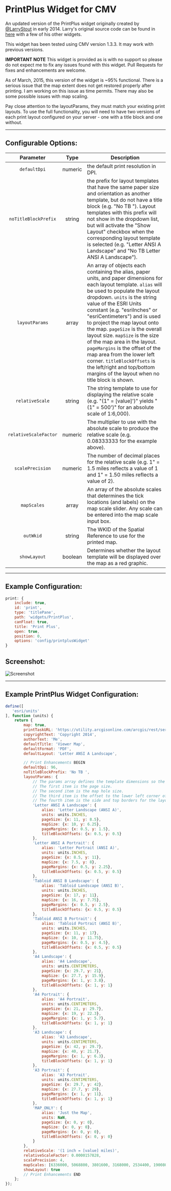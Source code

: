 # PrintPlus Widget for CMV
An updated version of the PrintPlus widget originally created by [@LarryStout](https://github.com/LarryStout) in early 2014. Larry's original source code can be found in [here](https://github.com/tmcgee/cmv-hamilton-county) with a few of his other widgets.

This widget has been tested using CMV version 1.3.3. It may work with previous versions.

**IMPORTANT NOTE** This widget is provided as is with no support so please do not expect me to fix any issues found with this widget. Pull Requests for fixes and enhancements are welcome.

As of March, 2015, this version of the widget is ~95% functional. There is a serious issue that the map extent does not get restored properly after printing. I am working on this issue as time permits. There may also be some possible issues with map scaling.

Pay close attention to the layoutParams, they must match your existing print layouts. To use the full functionality, you will need to have two versions of each print layout configured on your server - one with a title block and one without.

---
## Configurable Options:
| Parameter | Type | Description |
| :----: | :--: | ----------- |
| `defaultDpi` | numeric | the default print resolution in DPI. |
| `noTitleBlockPrefix` | string | the prefix for layout templates that have the same paper size and orientation as another template, but do not have a title block (e.g. "No TB "). Layout templates with this prefix will not show in the dropdown list, but will activate the "Show Layout" checkbox when the corresponding layout template is selected (e.g. "Letter ANSI A Landscape" and "No TB Letter ANSI A Landscape"). |
| `layoutParams` | array | An array of objects each containing the alias, paper units, and paper dimensions for each layout template. `alias` will be used to populate the layout dropdown. `units` is the string value of the ESRI Units constant (e.g. "esriInches" or "esriCentimeters") and is used to project the map layout onto the map. `pageSize` is the overall layout size. `mapSize` is the size of the map area in the layout. `pageMargins` is the offset of the map area from the lower left corner. `titleBlockOffsets` is the left/right and top/bottom margins of the layout when no title block is shown. |
| `relativeScale` | string | The string template to use for displaying the relative scale (e.g. "(1" = [value]')" yields "(1" = 500')" for an absolute scale of 1:6,000). |
| `relativeScaleFactor` | numeric | The multiplier to use with the absolute scale to produce the relative scale (e.g. 0.08333333 for the example above). |
| `scalePrecision` | numeric | The number of decimal places for the relative scale (e.g. 1" = 1.5 miles reflects a value of 1 and 1" = 1.50 miles reflects a value of 2). |
| `mapScales` | array | An array of the absolute scales that determines the tick locations (and labels) on the map scale slider. Any scale can be entered into the map scale input box. |
| `outWkid` | string | The WKID of the Spatial Reference to use for the printed map. |
| `showLayout` | boolean | Determines whether the layout template will be displayed over the map as a red graphic. |

---
## Example Configuration:
``` javascript
print: {
    include: true,
    id: 'print',
    type: 'titlePane',
    path: 'widgets/PrintPlus',
    canFloat: true,
    title: 'Print Plus',
    open: true,
    position: 0,
    options: 'config/printplusWidget'
}
```

## Screenshot:
![Screenshot](https://tmcgee.github.io/cmv-widgets/images/printplus1.jpg)

---
## Example PrintPlus Widget Configuration:
``` javascript
define([
   'esri/units'
], function (units) {
    return {
        map: true,
        printTaskURL: 'https://utility.arcgisonline.com/arcgis/rest/services/Utilities/PrintingTools/GPServer/Export%20Web%20Map%20Task',
        copyrightText: 'Copyright 2014',
        authorText: 'Me',
        defaultTitle: 'Viewer Map',
        defaultFormat: 'PDF',
        defaultLayout: 'Letter ANSI A Landscape',

        // Print Enhancements BEGIN
        defaultDpi: 96,
        noTitleBlockPrefix: 'No TB ',
        layoutParams: {
            // The params array defines the template dimensions so the template footprint can be displayed on the map.
            // The first item is the page size.
            // The second item is the map hole size.
            // The third item is the offset to the lower left corner of the map area.
            // The fourth item is the side and top borders for the layout with no title block.
            'Letter ANSI A Landscape': {
                alias: 'Letter Landscape (ANSI A)',
                units: units.INCHES,
                pageSize: {x: 11, y: 8.5},
                mapSize: {x: 10, y: 6.25},
                pageMargins: {x: 0.5, y: 1.5},
                titleBlockOffsets: {x: 0.5, y: 0.5}
            },
            'Letter ANSI A Portrait': {
                alias: 'Letter Portrait (ANSI A)',
                units: units.INCHES,
                pageSize: {x: 8.5, y: 11},
                mapSize: {x: 7.5, y: 8},
                pageMargins: {x: 0.5, y: 2.25},
                titleBlockOffsets: {x: 0.5, y: 0.5}
            },
            'Tabloid ANSI B Landscape': {
                alias: 'Tabloid Landscape (ANSI B)',
                units: units.INCHES,
                pageSize: {x: 17, y: 11},
                mapSize: {x: 16, y: 7.75},
                pageMargins: {x: 0.5, y: 2.5},
                titleBlockOffsets: {x: 0.5, y: 0.5}
            },
            'Tabloid ANSI B Portrait': {
                alias: 'Tabloid Portrait (ANSI B)',
                units: units.INCHES,
                pageSize: {x: 11, y: 17},
                mapSize: {x: 10, y: 11.75},
                pageMargins: {x: 0.5, y: 4.5},
                titleBlockOffsets: {x: 0.5, y: 0.5}
            },
            'A4 Landscape': {
                alias: 'A4 Landscape',
                units: units.CENTIMETERS,
                pageSize: {x: 29.7, y: 21},
                mapSize: {x: 27.7, y: 15.9},
                pageMargins: {x: 1, y: 3.8},
                titleBlockOffsets: {x: 1, y: 1}
            },
            'A4 Portrait': {
                alias: 'A4 Portrait',
                units: units.CENTIMETERS,
                pageSize: {x: 21, y: 29.7},
                mapSize: {x: 19, y: 22.3},
                pageMargins: {x: 1, y: 5.7},
                titleBlockOffsets: {x: 1, y: 1}
            },
            'A3 Landscape': {
                alias: 'A3 Landscape',
                units: units.CENTIMETERS,
                pageSize: {x: 42, y: 29.7},
                mapSize: {x: 40, y: 21.7},
                pageMargins: {x: 1, y: 6.3},
                titleBlockOffsets: {x: 1, y: 1}
            },
            'A3 Portrait': {
                alias: 'A3 Portrait',
                units: units.CENTIMETERS,
                pageSize: {x: 29.7, y: 42},
                mapSize: {x: 27.7, y: 29},
                pageMargins: {x: 1, y: 11},
                titleBlockOffsets: {x: 1, y: 1}
            },
            'MAP_ONLY': {
                alias: 'Just the Map',
                units: NaN,
                pageSize: {x: 0, y: 0},
                mapSize: {x: 0, y: 0},
                pageMargins: {x: 0, y: 0},
                titleBlockOffsets: {x: 0, y: 0}
            }
        },
        relativeScale: '(1 inch = [value] miles)',
        relativeScaleFactor: 0.0000157828,
        scalePrecision: 4,
        mapScales: [6336000, 5068800, 3801600, 3168000, 2534400, 1900800, 1267200, 633600, 506880, 380160, 316800, 253440, 190080, 126720, 63360, 50688, 38016, 31680, 25344, 19008, 12672, 6336, 5069, 3802, 3168, 2534, 1901, 1267, 634, 507, 380, 317, 253, 190, 127, 63],
        showLayout: true
        // Print Enhancements END
    };
});
```
